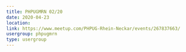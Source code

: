 ```yaml
---
title: PHPUGMRN 02/20
date: 2020-04-23
location: 
link: https://www.meetup.com/PHPUG-Rhein-Neckar/events/267837663/
usergroup: phpugmrn
type: usergroup
---
```

